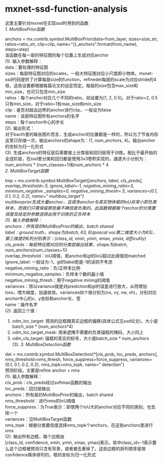 # mxnet-ssd-function-analysis

这里主要针对mxnet在实现ssd时用到的函数   
*1.	MultiBoxPrior函数*

anchors = mx.contrib.symbol.MultiBoxPrior(data=from_layer, sizes=size_str, ratios=ratio_str, clip=clip, name="{}_anchors".format(from_name), steps=step)    
该函数在每一层的特征图的每个位置上生成对应anchor   
(1). 输入参数解释：    
data：要处理的特征图    
sizes：每层特征图对应的scales，一般大特征图对应小尺度即小物体。mxnet-ssd代码提供了计算每层size的function，refinedet每层的scale为对应stride的4倍，这些设置都根据每篇论文的设定而定。每层的size包含max_size和min_size，也可只包含min_size    
ratios：每个anchor对应几个不同的ratio，如设置为[1, 2, 0.5]。对于ratio=2, 0.5只有min_size，对于ratio=1有max_size和min_size    
clip：是否对超出边界的anchor进行clip，一般设为false   
name：该层特征图所有anchors的名字    
steps：每个anchor中心的步长   
(2). 输出形式：    
对于bacth里的每张图片而言，生成anchor的位置都是一样的，所以为了节省内存这里只存储一次，输出anchors的shape为：(1, num_anchors, 4)。输出anchor的坐标为归一化形式   
(3). 生成anchors的特征层后需要接上分类层和回归层用于训练。相比于最开始的全连阶层，在ssd里分类和回归都是使用3x3卷积实现的，通道大小分别为：num_anchors * (num_classes+1)和num_anchors * 4   
*2. MultiBoxTarget函数*

tmp = mx.contrib.symbol.MultiBoxTarget(*[anchors, label, cls_preds], overlap_threshold=.5, ignore_label=-1, negative_mining_ratio=3, minimum_negative
_samples=0, negative_mining_thresh=.5, variances=(0.1, 0.1, 0.2, 0.2), name=" multibox_target")   
multiboxprior生成大量anchor，且很多anchor与真实物体框的IoU非常小即负类样本，而我们只需保留那些最不确信是负类的。此函数根据每个anchor的分类置信度及给定的参数选择出用于训练的正负样本   
(1). 输入参数解释：    
anchors：所有层的MultiBoxPrior的输出，batch shared   
label：ground truth，shape为(batch, 63, 6)(pascal voc第二维度大小为63)，第三维度的6列分别表示：(class_id, xmin, ymin, xmax, ymax, difficulity)    
cls_preds：每层特征图对应的分类层输出结果，shape为(batch, num_anchors*(num_classes+1))    
overlap_threshold：IoU阈值，若anchor和gt的IoU超过此阈值则matched    
ignore_label: 一般设为-1，gt的label若是-1的话则不考虑    
negative_mining_ratio：负/正样本比例    
minimum_negative_samples：负样本个数的最小值    
negative_mining_thresh：用于negative mining的阈值    
variances：除以variance就是对prediction和gt的误差进行放大，从而增加loss，增大梯度，加速收敛。variances四个值分别为(vx, vy, vw, vh)，分别对应anchor中心的x、y坐标和anchor长、宽    
name：操作名字    
(2). 返回三个值：    
1.	odm_loc_target: 预测的边框跟真实边框的偏移(具体公式见ssd论文)，大小是batch_size * (num_anchors*4)    
2.	odm_loc_target_mask: 用来遮掩不需要的负类锚框的掩码，大小同上    
3.	odm_cls_target: 锚框的真实的标号，大小是batch_size * num_anchors    
(3).
*3. MultiBoxDetection函数*

det = mx.contrib.symbol.MultiBoxDetection(*[cls_prob, loc_preds, anchors], nms_threshold=nms_thresh, force_suppress=force_suppress, variances=(0.1, 0.1, 0.2, 0.2), nms_topk=nms_topk, name=" detection")    
预测阶段，主要是refine anchor + nms    
(1). 输入参数解释：    
cls_prob：cls_preds经过softmax函数的输出	    
loc_preds：回归层输出    
anchors：所有层的MultiBoxPrior的输出，batch shared    
nms_threshold：进行nms的IoU阈值    
force_suppress：为True表示：即使两个IoU大的anchor对应不同的类别，也去除一个    
variances：见MultiBoxTarget函数    
nms_topk：根据分类置信度选择nms_topk个anchors，在这些anchors里进行nms    
(2). 输出所有边框，每个边框由[class_id, confidence, xmin, ymin, xmax, ymax]表示。其中class_id=-1表示要么这个边框被预测只含有背景，或者被去重掉了。这些边框的排列顺序是按confidence降序排列的，框的坐标为归一化形式

